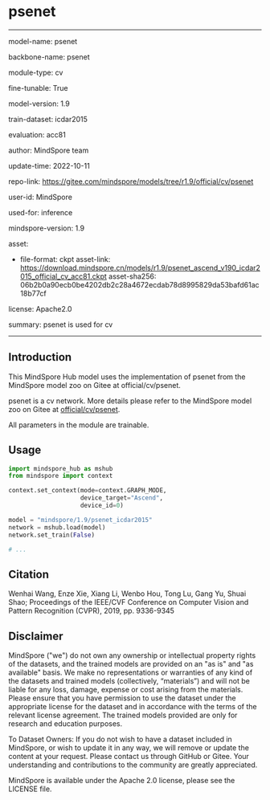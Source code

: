 # psenet

---

model-name: psenet

backbone-name: psenet

module-type: cv

fine-tunable: True

model-version: 1.9

train-dataset: icdar2015

evaluation: acc81

author: MindSpore team

update-time: 2022-10-11

repo-link: <https://gitee.com/mindspore/models/tree/r1.9/official/cv/psenet>

user-id: MindSpore

used-for: inference

mindspore-version: 1.9

asset:

-
    file-format: ckpt
    asset-link: <https://download.mindspore.cn/models/r1.9/psenet_ascend_v190_icdar2015_official_cv_acc81.ckpt>
    asset-sha256: 06b2b0a90ecb0be4202db2c28a4672ecdab78d8995829da53bafd61ac18b77cf

license: Apache2.0

summary: psenet is used for cv

---

## Introduction

This MindSpore Hub model uses the implementation of psenet from the MindSpore model zoo on Gitee at official/cv/psenet.

psenet is a cv network. More details please refer to the MindSpore model zoo on Gitee at [official/cv/psenet](https://gitee.com/mindspore/models/blob/r1.9/official/cv/psenet/README.md).

All parameters in the module are trainable.

## Usage

```python
import mindspore_hub as mshub
from mindspore import context

context.set_context(mode=context.GRAPH_MODE,
                    device_target="Ascend",
                    device_id=0)

model = "mindspore/1.9/psenet_icdar2015"
network = mshub.load(model)
network.set_train(False)

# ...
```

## Citation

Wenhai Wang, Enze Xie, Xiang Li, Wenbo Hou, Tong Lu, Gang Yu, Shuai Shao; Proceedings of the IEEE/CVF Conference on Computer Vision and Pattern Recognition (CVPR), 2019, pp. 9336-9345

## Disclaimer

MindSpore ("we") do not own any ownership or intellectual property rights of the datasets, and the trained models are provided on an "as is" and "as available" basis. We make no representations or warranties of any kind of the datasets and trained models (collectively, “materials”) and will not be liable for any loss, damage, expense or cost arising from the materials. Please ensure that you have permission to use the dataset under the appropriate license for the dataset and in accordance with the terms of the relevant license agreement. The trained models provided are only for research and education purposes.

To Dataset Owners: If you do not wish to have a dataset included in MindSpore, or wish to update it in any way, we will remove or update the content at your request. Please contact us through GitHub or Gitee. Your understanding and contributions to the community are greatly appreciated.

MindSpore is available under the Apache 2.0 license, please see the LICENSE file.
